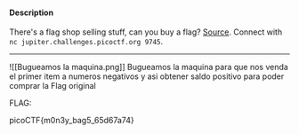 
#### Description

There's a flag shop selling stuff, can you buy a flag? [Source](https://jupiter.challenges.picoctf.org/static/253c4651d852ac6342752ff222cf2a83/store.c). Connect with `nc jupiter.challenges.picoctf.org 9745`.

-----------
![[Bugueamos la maquina.png]]
Bugueamos la maquina para que nos venda el primer item a numeros negativos y asi obtener saldo positivo para poder comprar la Flag original

FLAG:

picoCTF{m0n3y_bag5_65d67a74}